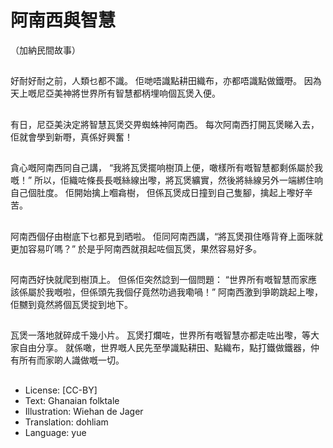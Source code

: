 # 阿南西與智慧
（加納民間故事）

##
好耐好耐之前，人類乜都不識。
佢哋唔識點耕田織布，亦都唔識點做鐵嘢。
因為天上嘅尼亞美神將世界所有智慧都柄埋响個瓦煲入便。

##
有日，尼亞美決定將智慧瓦煲交畀蜘蛛神阿南西。
每次阿南西打開瓦煲睇入去，佢就會學到新嘢，真係好興奮！

##
貪心嘅阿南西同自己講，
“我將瓦煲擺响樹頂上便，噉樣所有嘅智慧都剩係屬於我嘅！”
所以，佢織咗條長長嘅絲線出嚟，將瓦煲纊實，然後將絲線另外一端綁住响自己個肚度。
佢開始擒上嗰樖樹，
但係瓦煲成日撞到自己隻腳，擒起上嚟好辛苦。

##
阿南西個仔由樹底下乜都見到晒啦。
佢同阿南西講，“將瓦煲孭住喺背脊上面咪就更加容易吖嗎？”
於是乎阿南西就孭起咗個瓦煲，果然容易好多。

##
阿南西好快就爬到樹頂上。
但係佢突然諗到一個問題：
“世界所有嘅智慧而家應該係屬於我嘅啦，但係頭先我個仔竟然叻過我嘞喎！”
阿南西激到爭啲跳起上嚟，佢嬲到竟然將個瓦煲掟到地下。

##
瓦煲一落地就碎成千幾小片。
瓦煲打爛咗，世界所有嘅智慧亦都走咗出嚟，等大家自由分享。
就係噉，世界嘅人民先至學識點耕田、點織布，點打鐵做鐵器，仲有所有而家啲人識做嘅一切。

##
* License: [CC-BY]
* Text: Ghanaian folktale
* Illustration: Wiehan de Jager
* Translation: dohliam
* Language: yue
